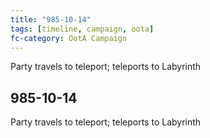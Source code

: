 ```yaml
---
title: "985-10-14"
tags: [timeline, campaign, oota]
fc-category: OotA Campaign
---
```

<span class='ob-timelines'
	data-date='985-10-14-00'
	data-title='Campaign: NAGA Adventures'
	data-class='orange'> Party travels to teleport; teleports to Labyrinth </span>
## 985-10-14
Party travels to teleport; teleports to Labyrinth
